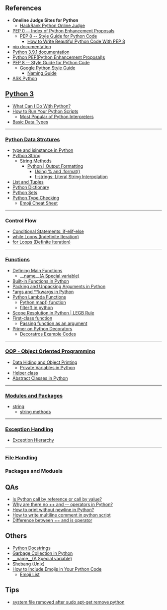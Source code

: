 ## References
- **Oneline Judge Sites for Python**
  - [HackRank Python Online Judge](https://t.ly/fsYV)
- [PEP 0 -- Index of Python Enhancement Proposals](https://t.ly/lG5V)
  - [PEP 8 -- Style Guide for Python Code](https://t.ly/aXbd)
    - [How to Write Beautiful Python Code With PEP 8](https://t.ly/r5Ke)
- [pip documentation](https://t.ly/8dS9)
- [Python 3.9.1 documentation](https://docs.python.org/3)
- [Python PEP(Python Enhancement Proposal)s](https://www.python.org/dev/peps)
- [PEP 8 -- Style Guide for Python Code](https://www.python.org/dev/peps/pep-0008/)
  - [Google Python Style Guide](https://google.github.io/styleguide/pyguide.html)
    - [Naming Guide](https://google.github.io/styleguide/pyguide.html#s3.16-naming)
- [ASK Python](https://t.ly/jzVh)

## [Python 3](https://docs.python.org/3/)
- [What Can I Do With Python?](https://t.ly/NgBb)
- [How to Run Your Python Scripts](https://t.ly/S60f)
  - [Most Pppular of Python Interpreters](https://t.ly/QM3E)
- [Basic Data Types](https://t.ly/GqGC)

---
### [Python Data Strctures](https://t.ly/GSrU)
- [type and isinstance in Python](https://t.ly/m7cr)
- [Python String](https://t.ly/5C82)
  - [String Methods](https://t.ly/fGu9)
    - [Python | Output Formatting](https://t.ly/eOtn)
      - [Using % and .format()](https://t.ly/d1N7)
      - [f-strings: Literal String Interpolation](https://t.ly/iebt)
- [List and Tuples](https://t.ly/7v1s)
- [Python Dictionary](https://t.ly/Hnp8)
- [Python Sets](https://t.ly/05H3)
- [Python Type Checking](https://t.ly/b1Mg)
  - [Emoji Cheat Sheet](https://t.ly/3tAF)

---
### Control Flow
- [Conditional Statements: if-elif-else](https://t.ly/AJfr)
- [while Loops (Indefinite Iteration)](https://t.ly/kxFm)
- [for Loops (Definite Iteration)](https://t.ly/D67x)

---
### [Functions](https://t.ly/snxT)
- [Defining Main Functions](https://t.ly/ttik)
  - [\_\_name\_\_(A Special variable)](https://t.ly/R9ZQ)
- [Built-in Functions in Python](https://docs.python.org/3/library/functions.html)
- [Packing and Unpacking Arguments in Python](https://www.geeksforgeeks.org/packing-and-unpacking-arguments-in-python/)
- [\*args and \*\*kwargs in Python](https://www.geeksforgeeks.org/args-kwargs-python/)
- [Python Lambda Functions](https://t.ly/QEAZ)
  - [Python map() function](https://t.ly/NeLB)
  - [filter() in python](https://t.ly/ZfwE)
- [Scope Resolution in Python | LEGB Rule](https://t.ly/wEtY)
- [First-class function](https://t.ly/sM9h)
  - [Passing function as an argument](https://t.ly/tkqe)
- [Primer on Python Decorators](https://t.ly/cCgd)
  - [Decoratros Example Codes](https://t.ly/gVRh)

---
### [OOP - Object Oriented Programming](https://t.ly/qncE)
- [Data Hiding and Object Printing](https://t.ly/QTdD)
  - [Private Variables in Python](https://t.ly/flme)
- [Helper class](https://t.ly/XiXM)
- [Abstract Classes in Python](https://t.ly/xTHa)

---
### [Modules and Packages](https://t.ly/j7Ym)
<ul>
  <li><a href="https://t.ly/ddEB">string</a>
    <ul>
      <li><a href="https://docs.python.org/3/library/stdtypes.html#string-methods">string methods</a></li>
    </ul>
  </li>
</ul>

---
### [Exception Handling](https://www.geeksforgeeks.org/python-exception-handling/?ref=lbp)
<ul>
  <li><a href="https://docs.python.org/3.8/library/exceptions.html#exception-hierarchy">Exception Hierarchy</a></li>
</ul>

---
### [File Handling](https://www.geeksforgeeks.org/file-handling-python/?ref=lbp)


### Packages and Moduels

## QAs
<ul>
  <li><a href="https://t.ly/PDSW">Is Python call by reference or call by value?</a></li>
  
  <li><a href="https://stackoverflow.com/questions/3654830/why-are-there-no-and-operators-in-python">Why are there no ++ and --​ operators in Python?</a></li>
  
  <li><a href="https://www.geeksforgeeks.org/print-without-newline-python/">How to print without newline in Python?</a></li>
  
  <li><a href="https://www.geeksforgeeks.org/multiline-comments-in-python/">How to write multiline comment in python script</a></li>
  
  <li><a href="https://www.geeksforgeeks.org/difference-operator-python/">Difference between == and is operator</a></li>
</ul>


## Others
- [Python Docstrings](https://www.geeksforgeeks.org/python-docstrings/)
- [Garbage Collection in Python](https://www.geeksforgeeks.org/garbage-collection-python/)
- [\_\_name\_\_(A Special variable)](https://t.ly/1Wiz)
- [Shebang (Unix)](https://t.ly/BltR)
- [How to Include Emojis in Your Python Code](https://t.ly/uxVY)
  - [Emoji List](https://t.ly/Si5U)


## Tips
- [system file removed after sudo apt-get remove python](https://t.ly/ZdMS)
